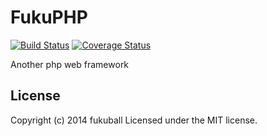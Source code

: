 # FukuPHP

[![Build Status](https://travis-ci.org/fukuball/FukuPHP.png?branch=master)](https://travis-ci.org/fukuball/FukuPHP)
[![Coverage Status](https://coveralls.io/repos/fukuball/FukuPHP/badge.png?branch=master)](https://coveralls.io/r/fukuball/FukuPHP?branch=master)

Another php web framework

## License
Copyright (c) 2014 fukuball
Licensed under the MIT license.
